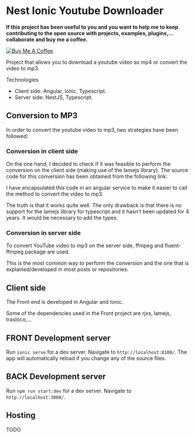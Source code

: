 # Nest Ionic Youtube Downloader

**If this project has been useful to you and you want to help me to keep contributing to the open source with projects, examples, plugins,... collaborate and buy me a coffee.**

<a href="https://www.buymeacoffee.com/h6WVj4HcD" target="_blank"><img src="https://www.buymeacoffee.com/assets/img/custom_images/yellow_img.png" alt="Buy Me A Coffee"></a>

Project that allows you to download a youtube video as mp4 or convert the video to mp3.

Technologies

* Client side: Angular, Ionic, Typescript.
* Server side: NestJS, Typescript.

## Conversion to MP3

In order to convert the youtube video to mp3, two strategies have been followed:

### Conversion in client side

On the one hand, I decided to check if it was feasible to perform the conversion on the client side (making use of the lamejs library). The source code for this conversion has been obtained from the following link:

I have encapsulated this code in an angular service to make it easier to call the method to convert the video to mp3.

The truth is that it works quite well. The only drawback is that there is no support for the lamejs library for typescript and it hasn't been updated for 4 years. It would be necessary to add the types.

### Conversion in server side

To convert YouTube video to mp3 on the server side, ffmpeg and fluent-ffmpeg package are used.

This is the most common way to perform the conversion and the one that is explained/developed in most posts or repositories.

## Client side

The Front end is developed in Angular and Ionic.

Some of the dependencies used in the Front project are rjxs, lamejs, trasloco,...

## FRONT Development server

Run `ionic serve` for a dev server. Navigate to `http://localhost:8100/`. The app will automatically reload if you change any of the source files.

## BACK Development server

Run `npm run start:dev` for a dev server. Navigate to `http://localhost:3000/`.

## Hosting

TODO
